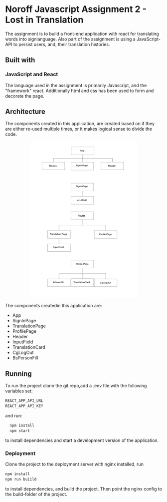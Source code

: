 # Noroff Javascript Assignment 2 - Lost in Translation
The assignment is to build a front-end application with react for translating words into signlanguage. Also part of the assignment is using a JavaScript-API to persist users, and, their translation histories.

## Built with
 ### JavaScript and React
 The language used in the assignment is primarily Javascript, and the "framework" react. Additionally html and css has been used to form and decorate the page.
 
## Architecture
The components created in this application, are created based on if they are either re-used multiple times, or it makes logical sense to divide the code.

<p align="center">
  <img width="auto" height="500" src="component-tree-lit.png">
</p>

The components createdin this application are:
<ul>
<li>App</li>
<li>SignInPage</li>
<li>TranslationPage</li>
<li>ProfilePage</li>
<li>Header</li>
<li>InputField</li>
<li>TranslationCard</li>
<li>CgLogOut</li>
<li>BsPersonFill</li>
</ul>

## Running
To run the project clone the git repo,add a .env file with the following variables set:
```sh
REACT_APP_API_URL
REACT_APP_API_KEY
```
and run:

```bash
  npm install
  npm start
  ```
 to install dependencies and start a development version of the application.
 
### Deployment
Clone the project to the deployment server with nginx installed, run
```bash
npm install
npm run buiild
```
to install dependencies, and build the project. Then point the nginx config to the build-folder of the project.
